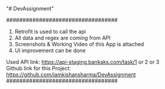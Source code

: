 "# DevAssignment" 

##################################
1. Retrofit is used to call the api
2. All data and regex are coming from API
3. Screenshots & Working Video of this App is attached
4. UI improvement can be done

Used API link: https://api-staging.bankaks.com/task/1 or 2 or 3</br>
Github link for this Project: https://github.com/iamkishansharma/DevAssignment </br>
##################################
